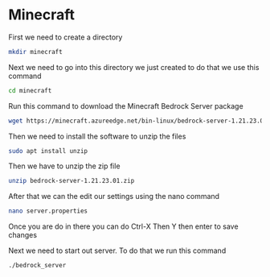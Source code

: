 # Minecraft

First we need to create a directory
```bash
mkdir minecraft
```

Next we need to go into this directory we just created to do that we use this command
```bash
cd minecraft
```

Run this command to download the Minecraft Bedrock Server package
```bash
wget https://minecraft.azureedge.net/bin-linux/bedrock-server-1.21.23.01.zip
```

Then we need to install the software to unzip the files
```bash
sudo apt install unzip
```

Then we have to unzip the zip file
```bash
unzip bedrock-server-1.21.23.01.zip
```

After that we can the edit our settings using the nano command
```bash
nano server.properties
```

Once you are do in there you can do Ctrl-X Then Y then enter to save changes

Next we need to start out server. To do that we run this command
```bash
./bedrock_server
```